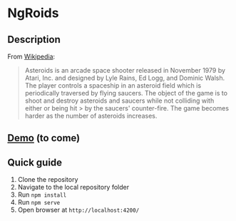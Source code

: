 # NgRoids

## Description

From [Wikipedia](https://en.wikipedia.org/wiki/Asteroids_(video_game)):

> Asteroids is an arcade space shooter released in November 1979 by Atari, Inc. and designed by Lyle Rains, Ed Logg, and Dominic Walsh.
> The player controls a spaceship in an asteroid field which is periodically traversed by flying saucers. The object of the game is to
> shoot and destroy asteroids and saucers while not colliding with either or being hit > by the saucers' counter-fire. The game becomes
> harder as the number of asteroids increases.

## [Demo]() (to come)

## Quick guide

1. Clone the repository
2. Navigate to the local repository folder
3. Run `npm install`
4. Run `npm serve`
5. Open browser at `http://localhost:4200/`